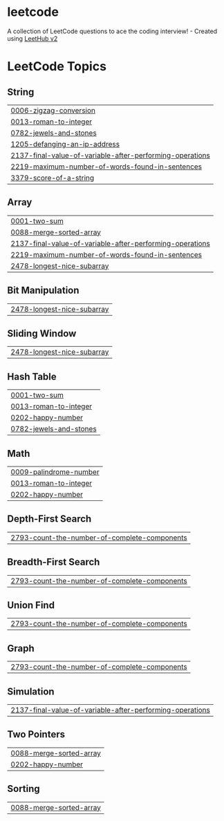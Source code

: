 # leetcode
A collection of LeetCode questions to ace the coding interview! - Created using [LeetHub v2](https://github.com/arunbhardwaj/LeetHub-2.0)

<!---LeetCode Topics Start-->
# LeetCode Topics
## String
|  |
| ------- |
| [0006-zigzag-conversion](https://github.com/madhavipenuguduru/leetcode/tree/master/0006-zigzag-conversion) |
| [0013-roman-to-integer](https://github.com/madhavipenuguduru/leetcode/tree/master/0013-roman-to-integer) |
| [0782-jewels-and-stones](https://github.com/madhavipenuguduru/leetcode/tree/master/0782-jewels-and-stones) |
| [1205-defanging-an-ip-address](https://github.com/madhavipenuguduru/leetcode/tree/master/1205-defanging-an-ip-address) |
| [2137-final-value-of-variable-after-performing-operations](https://github.com/madhavipenuguduru/leetcode/tree/master/2137-final-value-of-variable-after-performing-operations) |
| [2219-maximum-number-of-words-found-in-sentences](https://github.com/madhavipenuguduru/leetcode/tree/master/2219-maximum-number-of-words-found-in-sentences) |
| [3379-score-of-a-string](https://github.com/madhavipenuguduru/leetcode/tree/master/3379-score-of-a-string) |
## Array
|  |
| ------- |
| [0001-two-sum](https://github.com/madhavipenuguduru/leetcode/tree/master/0001-two-sum) |
| [0088-merge-sorted-array](https://github.com/madhavipenuguduru/leetcode/tree/master/0088-merge-sorted-array) |
| [2137-final-value-of-variable-after-performing-operations](https://github.com/madhavipenuguduru/leetcode/tree/master/2137-final-value-of-variable-after-performing-operations) |
| [2219-maximum-number-of-words-found-in-sentences](https://github.com/madhavipenuguduru/leetcode/tree/master/2219-maximum-number-of-words-found-in-sentences) |
| [2478-longest-nice-subarray](https://github.com/madhavipenuguduru/leetcode/tree/master/2478-longest-nice-subarray) |
## Bit Manipulation
|  |
| ------- |
| [2478-longest-nice-subarray](https://github.com/madhavipenuguduru/leetcode/tree/master/2478-longest-nice-subarray) |
## Sliding Window
|  |
| ------- |
| [2478-longest-nice-subarray](https://github.com/madhavipenuguduru/leetcode/tree/master/2478-longest-nice-subarray) |
## Hash Table
|  |
| ------- |
| [0001-two-sum](https://github.com/madhavipenuguduru/leetcode/tree/master/0001-two-sum) |
| [0013-roman-to-integer](https://github.com/madhavipenuguduru/leetcode/tree/master/0013-roman-to-integer) |
| [0202-happy-number](https://github.com/madhavipenuguduru/leetcode/tree/master/0202-happy-number) |
| [0782-jewels-and-stones](https://github.com/madhavipenuguduru/leetcode/tree/master/0782-jewels-and-stones) |
## Math
|  |
| ------- |
| [0009-palindrome-number](https://github.com/madhavipenuguduru/leetcode/tree/master/0009-palindrome-number) |
| [0013-roman-to-integer](https://github.com/madhavipenuguduru/leetcode/tree/master/0013-roman-to-integer) |
| [0202-happy-number](https://github.com/madhavipenuguduru/leetcode/tree/master/0202-happy-number) |
## Depth-First Search
|  |
| ------- |
| [2793-count-the-number-of-complete-components](https://github.com/madhavipenuguduru/leetcode/tree/master/2793-count-the-number-of-complete-components) |
## Breadth-First Search
|  |
| ------- |
| [2793-count-the-number-of-complete-components](https://github.com/madhavipenuguduru/leetcode/tree/master/2793-count-the-number-of-complete-components) |
## Union Find
|  |
| ------- |
| [2793-count-the-number-of-complete-components](https://github.com/madhavipenuguduru/leetcode/tree/master/2793-count-the-number-of-complete-components) |
## Graph
|  |
| ------- |
| [2793-count-the-number-of-complete-components](https://github.com/madhavipenuguduru/leetcode/tree/master/2793-count-the-number-of-complete-components) |
## Simulation
|  |
| ------- |
| [2137-final-value-of-variable-after-performing-operations](https://github.com/madhavipenuguduru/leetcode/tree/master/2137-final-value-of-variable-after-performing-operations) |
## Two Pointers
|  |
| ------- |
| [0088-merge-sorted-array](https://github.com/madhavipenuguduru/leetcode/tree/master/0088-merge-sorted-array) |
| [0202-happy-number](https://github.com/madhavipenuguduru/leetcode/tree/master/0202-happy-number) |
## Sorting
|  |
| ------- |
| [0088-merge-sorted-array](https://github.com/madhavipenuguduru/leetcode/tree/master/0088-merge-sorted-array) |
<!---LeetCode Topics End-->